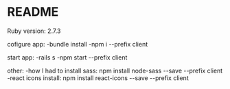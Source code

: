 # README

Ruby version: 2.7.3

cofigure app:
-bundle install
-npm i --prefix client

start app:
-rails s
-npm start --prefix client

other:
-how I had to install sass: npm install node-sass --save --prefix client
-react icons install: npm install react-icons --save --prefix client